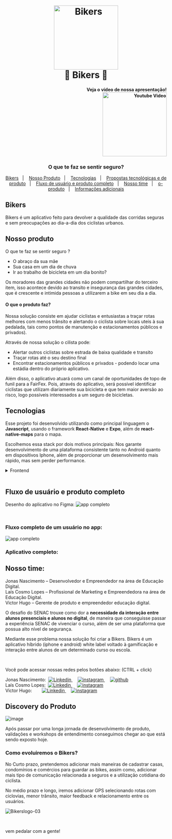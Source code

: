 
<h1 align="center">
    <img alt="Bikers" src="https://user-images.githubusercontent.com/95136949/143690590-12661775-e20e-4da8-882c-049280118c17.png" width=200 />
    <br>
    🚴️ Bikers 🚴
</h1>

<h4 align="right">
        Veja o vídeo de nossa apresentação!
    <div>
        <a href="https://www.youtube.com">
            <img alt="Youtube Video" src="fotos_do_projeto/google-play.png" width=200>
        </a>
    <div>
</h4>

<h3 align="center">
    O que te faz se sentir seguro?
</h3>

<p align="center">
    <a href="#Bikers">Bikers</a>&nbsp;&nbsp;&nbsp;|&nbsp;&nbsp;&nbsp;
    <a href="#nosso-produto">Nosso Produto</a>&nbsp;&nbsp;&nbsp;|&nbsp;&nbsp;&nbsp;
    <a href="#tecnologias">Tecnologias</a>&nbsp;&nbsp;&nbsp;|&nbsp;&nbsp;&nbsp;
    <a href="#propostas-tecnológicas-e-de-produto">Propostas tecnológicas e de produto</a>&nbsp;&nbsp;&nbsp;|&nbsp;&nbsp;&nbsp;
    <a href="#fluxo-de-usuário-e-produto-completo">Fluxo de usuário e produto completo</a>&nbsp;&nbsp;&nbsp;|&nbsp;&nbsp;&nbsp;
    <a href="#Nosso-time">Nosso time</a>&nbsp;&nbsp;&nbsp;|&nbsp;&nbsp;&nbsp;
    <a href="#o-produto">o-produto</a>&nbsp;&nbsp;&nbsp;|&nbsp;&nbsp;&nbsp;
    <a href="#informações-adicionais">Informações adicionais</a>
</p>


## Bikers
Bikers é um aplicativo feito para devolver a qualidade das corridas seguras e sem preocupações ao dia-a-dia dos ciclistas urbanos.

## Nosso produto
O que te faz se sentir seguro ?
 - O abraço da sua mãe
 - Sua  casa em um dia de chuva
 - Ir ao trabalho de bicicleta em um dia bonito? 

Os moradores das grandes cidades não podem compartilhar do terceiro item, isso acontece devido ao transito e  insegurança das grandes cidades, que é crescente e intimida pessoas a utilizarem a bike em seu dia a dia. 


<!--EDIT HERE-->
#### O que o produto faz?
Nossa solução consiste em ajudar ciclistas e entusiastas a traçar rotas melhores com menos trânsito e alertando o ciclista sobre locais uteis à sua pedalada, tais como pontos de manutenção e estacionamentos públicos e privados).

Através de nossa solução o cilista pode:
-  Alertar outros ciclistas sobre estrada de baixa qualidade e transito
-  Traçar rotas até o seu destino final
-  Encontrar estacionamentos públicos e privados - podendo locar uma estádia dentro do próprio aplicativo.


Além disso, o aplicativo atuará como um canal de oportunidades de topo de funil para a FairFex. Pois, através do aplicativo, será possível identificar ciclistas que utilizam diariamente sua bicicleta e que tem maior aversão ao risco, logo possíveis interessados a um seguro de bicicletas. 

## Tecnologias

Esse projeto foi desenvolvido utilizando como principal linguagem o **Javascript**, usando o framework **React-Native** e **Expo**, além de **react-native-maps** para o mapa.

Escolhemos essa stack por dois motivos principais: Nos garante desenvolvimento de uma plataforma consistente tanto no Android quanto em dispositivos Iphone, além de proporcionar um desenvolvimento mais rápido, mas sem perder performance.

<details>
  <summary>Frontend</summary>
  
 - Javascript
 - React-native-maps
 - React Navigation
 - expo linear gradient
 - React native gesture handler
 - React native reanimated
 - Expo font

</details>

<br/>


## Fluxo de usuário e produto completo

Desenho do aplicativo no Figma:
![app completo]()
<!--EDIT HERE-->

<br/>

### Fluxo completo de um usuário no app:

![app completo](fotos_do_projeto/fluxo-completo.gif)
<!--EDIT HERE-->


### Aplicativo completo:


## Nosso time:

Jonas Nascimento – Desenvolvedor e Empreendedor na área de Educação Digital. <br/>
Laís Cosmo Lopes – Profissional de Marketing e Empreendedora na área de Educação Digital. <br/>
Victor Hugo – Gerente de produto e empreendedor educação digital. <br/>

O desafio do SENAC trouxe como dor a **necessidade da interação entre alunos presenciais e alunos no digital**, de maneira que conseguisse passar a experiência SENAC de vivenciar o curso, além de ser uma plataforma que possua alto nível de segurança. 
<!--EDIT HERE-->

Mediante esse problema nossa solução foi criar a Bikers. Bikers é um aplicativo híbrido (iphone e android) white label voltado à gamificação e interação entre alunos de um determinado curso ou escola.
<!--EDIT HERE-->

<br/>

Você pode acessar nossas redes pelos botões abaixo: (CTRL + click)

<div>
Jonas Nascimento:&nbsp;
<a href="https://www.linkedin.com/in/jonas-henrique-97ab68180/">
<img src="https://img.shields.io/badge/-LinkedIn-blue?style=flat-square&logo=Linkedin&logoColor=white&link=https://www.linkedin.com/in/jonas-henrique-97ab68180/" alt="Linkedin" />
</a>&nbsp;&nbsp;&nbsp;
<a href="https://www.instagram.com/jonas_henrw8">
<img src="https://img.shields.io/badge/Instagram-E4405F?style=for-the-badge&logo=instagram&logoColor=white" alt="instagram" />
</a>&nbsp;&nbsp;&nbsp;
<a href="https://github.com/W8jonas">
<img src="https://img.shields.io/badge/GitHub-100000?style=for-the-badge&logo=github&logoColor=white" alt="github" />
</a>
</div>

<div>
Laís Cosmo Lopes:&nbsp;
<a href="https://www.linkedin.com/in/laiscosmolopes/">
<img src="https://img.shields.io/badge/-LinkedIn-blue?style=flat-square&logo=Linkedin&logoColor=white&link=https://www.linkedin.com/in/laiscosmolopes/" alt="Linkedin" />
</a>&nbsp;&nbsp;&nbsp;
<a href="https://www.instagram.com/lalitalopes/">
<img src="https://img.shields.io/badge/Instagram-E4405F?style=for-the-badge&logo=instagram&logoColor=white" alt="instagram" />
</a>
</div>

<div>
Victor Hugo:&nbsp;&nbsp;&nbsp;&nbsp;&nbsp;&nbsp;&nbsp;
<a href="https://www.linkedin.com/in/victor-hugo-5a9415151/">
<img src="https://img.shields.io/badge/-LinkedIn-blue?style=flat-square&logo=Linkedin&logoColor=white&link=https://www.linkedin.com/in/victor-hugo-5a9415151/" alt="Linkedin" />
</a>&nbsp;&nbsp;&nbsp;
<a href="https://www.instagram.com/victorhugoo.of/">
<img src="https://img.shields.io/badge/Instagram-E4405F?style=for-the-badge&logo=instagram&logoColor=white" alt="instagram" />
</a>
</div>

## Discovery do Produto

![image]()

Após passar por uma longa jornada de desenvolvimento de produto, validações e workshops de entendimento conseguimos chegar ao que está sendo exposto hoje.


### Como evoluiremos o Bikers?

No Curto prazo, pretendemos adicionar mais maneiras de cadastrar casas, condomínios e comércios para guardar as bikes, assim como, adicionar mais tipo de comunicação relacionada a seguros e a utilização cotidiana do ciclista. 

No médio prazo e longo, iremos  adicionar GPS selecionando rotas com ciclovias, menor trânsito, maior feedback e relacionamento entre os usuários. 

![Bikerslogo-03]()

<br/>

vem pedalar com a gente!

